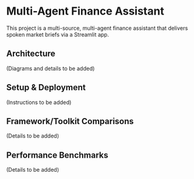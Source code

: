 # Multi-Agent Finance Assistant

This project is a multi-source, multi-agent finance assistant that delivers spoken market briefs via a Streamlit app.

## Architecture

(Diagrams and details to be added)

## Setup & Deployment

(Instructions to be added)

## Framework/Toolkit Comparisons

(Details to be added)

## Performance Benchmarks

(Details to be added)

